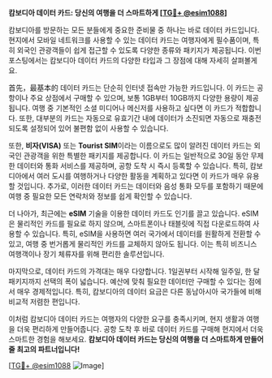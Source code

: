 **캄보디아 데이터 카드: 당신의 여행을 더 스마트하게 [[TG💪+ @esim1088](https://t.me/s/esim1088)]**

캄보디아를 방문하는 모든 분들에게 중요한 준비물 중 하나는 바로 데이터 카드입니다. 현지에서 모바일 네트워크를 사용할 수 있는 데이터 카드는 여행자에게 필수품이며, 특히 외국인 관광객들이 쉽게 접근할 수 있도록 다양한 종류와 패키지가 제공됩니다. 이번 포스팅에서는 캄보디아 데이터 카드의 다양한 타입과 그 장점에 대해 자세히 살펴볼게요.

首先，最基本的 데이터 카드는 단순히 인터넷 접속만 가능한 카드입니다. 이 카드는 공항이나 주요 상점에서 구매할 수 있으며, 보통 1GB부터 10GB까지 다양한 용량이 제공됩니다. 여행 중 기본적인 소셜 미디어나 메신저를 사용하고 싶다면 이 카드가 적합합니다. 또한, 대부분의 카드는 자동으로 유효기간 내에 데이터가 소진되면 자동으로 재충전되도록 설정되어 있어 불편함 없이 사용할 수 있습니다.

또한, **비자(VISA)** 또는 **Tourist SIM**이라는 이름으로도 많이 알려진 데이터 카드는 외국인 관광객을 위한 특별한 패키지를 제공합니다. 이 카드는 일반적으로 30일 동안 무제한 데이터와 통화 서비스를 제공하며, 공항 도착 시 즉시 등록할 수 있습니다. 특히, 캄보디아에서 여러 도시를 여행하거나 다양한 활동을 계획하고 있다면 이 카드가 매우 유용할 것입니다. 추가로, 이러한 데이터 카드는 데이터와 음성 통화 모두를 포함하기 때문에 여행 중 필요한 모든 연락처와 정보를 쉽게 확인할 수 있습니다.

더 나아가, 최근에는 **eSIM** 기술을 이용한 데이터 카드도 인기를 끌고 있습니다. eSIM은 물리적인 카드를 필요로 하지 않으며, 스마트폰이나 태블릿에 직접 다운로드하여 사용할 수 있습니다. 특히, eSIM을 사용하면 여러 국가에서 데이터를 원활하게 전환할 수 있고, 여행 중 번거롭게 물리적인 카드를 교체하지 않아도 됩니다. 이는 특히 비즈니스 여행객이나 장기 체류자를 위해 편리한 솔루션입니다.

 마지막으로, 데이터 카드의 가격대는 매우 다양합니다. 1일권부터 시작해 일주일, 한 달 패키지까지 선택의 폭이 넓습니다. 예산에 맞춰 필요한 데이터만 구매할 수 있다는 점에서 매우 경제적입니다. 특히, 캄보디아의 데이터 요금은 다른 동남아시아 국가들에 비해 비교적 저렴한 편입니다.

이처럼 캄보디아 데이터 카드는 여행자의 다양한 요구를 충족시키며, 현지 생활과 여행을 더욱 편리하게 만들어줍니다. 공항 도착 후 바로 데이터 카드를 구매해 현지에서 더욱 스마트한 경험을 해보세요. **캄보디아 데이터 카드는 당신의 여행을 더 스마트하게 만들어줄 최고의 파트너입니다!** 

[[TG💪+ @esim1088](https://t.me/s/esim1088) ![Image](https://i.postimg.cc/Y0z9fWf4/image.png)]